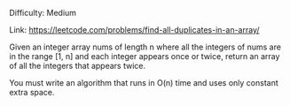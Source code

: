 Difficulty: Medium

Link: https://leetcode.com/problems/find-all-duplicates-in-an-array/

Given an integer array nums of length n where all the integers of nums are in the range [1, n] and each integer appears once or twice, return an array of all the integers that appears twice.

You must write an algorithm that runs in O(n) time and uses only constant extra space.
